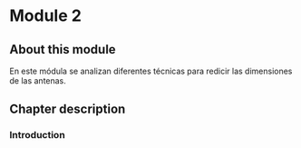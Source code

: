 # Module 2

## About this module
En este módula se analizan diferentes técnicas para redicir las dimensiones de las antenas.
## Chapter description
### Introduction
